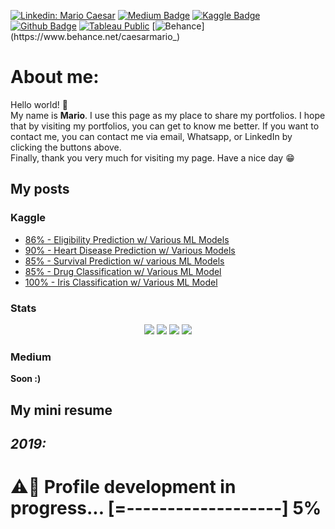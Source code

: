 [![Linkedin: Mario Caesar](https://img.shields.io/badge/-Mario%20Caesar-blue?style=flat-square&logo=Linkedin&logoColor=white&link=https://www.linkedin.com/in/caesarmario)](https://www.linkedin.com/in/caesarmario)
[![Medium Badge](https://img.shields.io/badge/-caesarmario-000000?style=flat&labelColor=000000&logo=Medium&link=https://caesarmario.medium.com/)](https://caesarmario.medium.com/)
[![Kaggle Badge](https://img.shields.io/badge/-caesarmario-teal?style=flat&logo=kaggle&logoColor=deepblue&link=https://www.kaggle.com/caesarmario)](https://www.kaggle.com/caesarmario)
[![Github Badge](https://img.shields.io/github/followers/caesarmario?style=social&link=https://www.github.com/caesarmario)](https://www.github.com/caesarmario)
[![Tableau Public](https://camo.githubusercontent.com/9d5f4a59b0a3336a14b2a9cb5cceadb7707f8ab28afd3da44dfdf56dc4c9c10b/68747470733a2f2f696d672e736869656c64732e696f2f7374617469632f76313f7374796c653d666f722d7468652d6261646765266d6573736167653d426568616e636526636f6c6f723d313736394646266c6f676f3d426568616e6365266c6f676f436f6c6f723d464646464646266c6162656c3d&link=https://www.github.com/caesarmario)](https://public.tableau.com/app/profile/caesarmario)
[![Behance](https://camo.githubusercontent.com/9d5f4a59b0a3336a14b2a9cb5cceadb7707f8ab28afd3da44dfdf56dc4c9c10b/68747470733a2f2f696d672e736869656c64732e696f2f7374617469632f76313f7374796c653d666f722d7468652d6261646765266d6573736167653d426568616e636526636f6c6f723d313736394646266c6f676f3d426568616e6365266c6f676f436f6c6f723d464646464646266c6162656c3d=https://www.behance.net/caesarmario_)](https://www.behance.net/caesarmario_)

# About me:
Hello world! 👋 <br>
My name is **Mario**. I use this page as my place to share my portfolios. I hope that by visiting my portfolios, you can get to know me better. If you want to contact me, you can contact me via email, Whatsapp, or LinkedIn by clicking the buttons above. <br>
Finally, thank you very much for visiting my page. Have a nice day 😁

## My posts

### Kaggle
- [86% - Eligibility Prediction w/ Various ML Models](https://www.kaggle.com/caesarmario/86-eligibility-prediction-w-various-ml-models)
- [90% - Heart Disease Prediction w/ Various Models](https://www.kaggle.com/caesarmario/90-heart-disease-prediction-w-various-models)
- [85% - Survival Prediction w/ various ML Models](https://www.kaggle.com/caesarmario/85-survival-prediction-w-various-ml-models)
- [85% - Drug Classification w/ Various ML Model](https://www.kaggle.com/caesarmario/85-drug-classification-w-various-ml-model)
- [100% - Iris Classification w/ Various ML Model](https://www.kaggle.com/caesarmario/100-iris-classification-w-various-ml-model)

### Stats
<p align="center">
  <img src="https://road-to-kaggle-grandmaster.vercel.app/api/badges/artgor/competition/light" />
  <img src="https://road-to-kaggle-grandmaster.vercel.app/api/badges/artgor/dataset/light" />
  <img src="https://road-to-kaggle-grandmaster.vercel.app/api/badges/artgor/notebook/light" />
  <img src="https://road-to-kaggle-grandmaster.vercel.app/api/badges/artgor/discussion/light" />
</p>

### Medium
**Soon :)**

## My mini resume
*2019:*
- 

# ⚠🔧 Profile development in progress... [=-------------------] 5%
